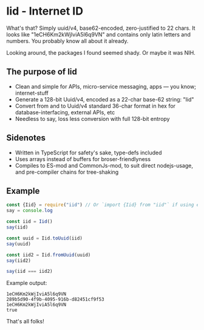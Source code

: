 # Iid - Internet ID #

What's that? Simply uuid/v4, base62-encoded, zero-justified to 22 chars. It looks like "1eCH6Km2kWjIviA5l6q9VN" and contains only latin letters and numbers. You probably know all about it already.

Looking around, the packages I found seemed shady. Or maybe it was NIH.

## The purpose of Iid ##

- Clean and simple for APIs, micro-service messaging, apps — you know; internet-stuff
- Generate a 128-bit Uuid/v4, encoded as a 22-char base-62 string: "Iid"
- Convert from and to Uuid/v4 standard 36-char format in hex for database-interfacing, external APIs, etc
- Needless to say, loss less conversion with full 128-bit entropy

## Sidenotes ##

- Written in TypeScript for safety's sake, type-defs included
- Uses arrays instead of buffers for broser-friendlyness
- Compiles to ES-mod and CommonJs-mod, to suit direct nodejs-usage, and pre-compiler chains for tree-shaking

## Example ##

```javascript
const {Iid} = require("iid") // Or `import {Iid} from "iid"` if using esmod
say = console.log

const iid = Iid()
say(iid)

const uuid = Iid.toUuid(iid)
say(uuid)

const iid2 = Iid.fromUuid(uuid)
say(iid2)

say(iid === iid2)
```

Example output:
```
1eCH6Km2kWjIviA5l6q9VN
289b5d90-4f9b-4095-916b-d82451cf9f53
1eCH6Km2kWjIviA5l6q9VN
true
```

That's all folks!
